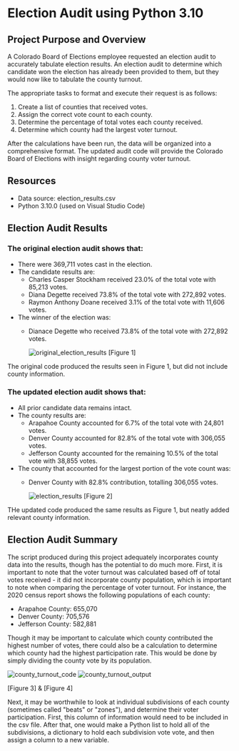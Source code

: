# Election Audit using Python 3.10

## Project Purpose and Overview
A Colorado Board of Elections employee requested an election audit to accurately tabulate election results. An election audit to determine which candidate won the election has already been provided to them, but they would now like to tabulate the county turnout.

The appropriate tasks to format and execute their request is as follows:
  
  1. Create a list of counties that received votes.
  2. Assign the correct vote count to each county.
  3. Determine the percentage of total votes each county received.
  4. Determine which county had the largest voter turnout.

After the calculations have been run, the data will be organized into a comprehensive format. The updated audit code will provide the Colorado Board of Elections with insight regarding county voter turnout.

## Resources
 - Data source: election_results.csv
 - Python 3.10.0 (used on Visual Studio Code)

## Election Audit Results
### The original election audit shows that:
  - There were 369,711 votes cast in the election.
  - The candidate results are:
    - Charles Casper Stockham received 23.0% of the total vote with 85,213 votes.
    - Diana Degette received 73.8% of the total vote with 272,892 votes.
    - Raymon Anthony Doane received 3.1% of the total vote with 11,606 votes.
  - The winner of the election was:
    - Dianace Degette who received 73.8% of the total vote with 272,892 votes.

      ![original_election_results](https://user-images.githubusercontent.com/92493572/141514869-972b4b35-3f5d-4629-88ae-64919ead7b7d.png)
[Figure 1]

The original code produced the results seen in Figure 1, but did not include county information.

### The updated election audit shows that:
  - All prior candidate data remains intact.
  - The county results are:
    - Arapahoe County accounted for 6.7% of the total vote with 24,801 votes.
    - Denver County accounted for 82.8% of the total vote with 306,055 votes.
    - Jefferson County accounted for the remaining 10.5% of the total vote with 38,855 votes.
  - The county that accounted for the largest portion of the vote count was:
    - Denver County with 82.8% contribution, totalling 306,055 votes.

      ![election_results](https://user-images.githubusercontent.com/92493572/141516533-8cb038af-2deb-46bc-83b8-383f1b0d5e30.png)
[Figure 2]

THe updated code produced the same results as Figure 1, but neatly added relevant county information.

## Election Audit Summary
The script produced during this project adequately incorporates county data into the results, though has the potential to do much more. First, it is important to note that the voter turnout was calculated based off of total votes received - it did not incorporate county population, which is important to note when comparing the percentage of voter turnout. For instance, the 2020 census report shows the following populations of each county:
  - Arapahoe County: 655,070
  - Denver County: 705,576
  - Jefferson County: 582,881

Though it may be important to calculate which county contributed the highest number of votes, there could also be a calculation to determine which county had the highest participation rate. This would be done by simply dividing the county vote by its population.

![county_turnout_code](https://user-images.githubusercontent.com/92493572/141523837-315dea8e-335e-4d33-8a82-75ce9d82c26d.png)
![county_turnout_output](https://user-images.githubusercontent.com/92493572/141523839-8095f3b6-1f61-41ba-b93e-88852964f05b.png)

[Figure 3] & [Figure 4] 


Next, it may be worthwhile to look at individual subdivisions of each county (sometimes called "beats" or "zones"), and determine their voter participation. First, this column of information would need to be included in the csv file. After that, one would make a Python list to hold all of the subdivisions, a dictionary to hold each subdivision vote vote, and then assign a column to a new variable. 

